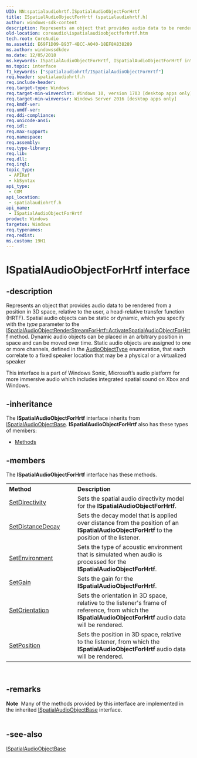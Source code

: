 ```yaml
---
UID: NN:spatialaudiohrtf.ISpatialAudioObjectForHrtf
title: ISpatialAudioObjectForHrtf (spatialaudiohrtf.h)
author: windows-sdk-content
description: Represents an object that provides audio data to be rendered from a position in 3D space, relative to the user, a head-relative transfer function (HRTF).
old-location: coreaudio\ispatialaudioobjectforhrtf.htm
tech.root: CoreAudio
ms.assetid: E69F1D09-B937-4BCC-A040-18EF8A838289
ms.author: windowssdkdev
ms.date: 12/05/2018
ms.keywords: ISpatialAudioObjectForHrtf, ISpatialAudioObjectForHrtf interface [Core Audio], ISpatialAudioObjectForHrtf interface [Core Audio],described, coreaudio.ispatialaudioobjectforhrtf, spatialaudiohrtf/ISpatialAudioObjectForHrtf
ms.topic: interface
f1_keywords: ["spatialaudiohrtf/ISpatialAudioObjectForHrtf"]
req.header: spatialaudiohrtf.h
req.include-header: 
req.target-type: Windows
req.target-min-winverclnt: Windows 10, version 1703 [desktop apps only]
req.target-min-winversvr: Windows Server 2016 [desktop apps only]
req.kmdf-ver: 
req.umdf-ver: 
req.ddi-compliance: 
req.unicode-ansi: 
req.idl: 
req.max-support: 
req.namespace: 
req.assembly: 
req.type-library: 
req.lib: 
req.dll: 
req.irql: 
topic_type:
 - APIRef
 - kbSyntax
api_type:
 - COM
api_location:
 - spatialaudiohrtf.h
api_name:
 - ISpatialAudioObjectForHrtf
product: Windows
targetos: Windows
req.typenames: 
req.redist: 
ms.custom: 19H1
---
```


# ISpatialAudioObjectForHrtf interface


## -description


Represents an object that provides audio data to  be  rendered from a position in 3D space, relative to the user, a head-relative transfer function (HRTF). Spatial audio objects can be static or dynamic, which you specify with the <i>type</i> parameter to the <a href="https://docs.microsoft.com/windows/desktop/api/spatialaudiohrtf/nf-spatialaudiohrtf-ispatialaudioobjectrenderstreamforhrtf-activatespatialaudioobjectforhrtf">ISpatialAudioObjectRenderStreamForHrtf::ActivateSpatialAudioObjectForHrtf</a>   method. Dynamic audio objects can be placed in an arbitrary position in space and can be moved over time. Static audio objects are assigned to one or more channels, defined in the <a href="https://docs.microsoft.com/windows/desktop/api/spatialaudioclient/ne-spatialaudioclient-audioobjecttype">AudioObjectType</a> enumeration, that each correlate to a fixed speaker location that may be a physical or a virtualized speaker

This interface is a part of  Windows Sonic, Microsoft’s audio platform for more immersive audio which includes integrated spatial sound on Xbox and Windows.


## -inheritance

The <b xmlns:loc="http://microsoft.com/wdcml/l10n">ISpatialAudioObjectForHrtf</b> interface inherits from <a href="https://msdn.microsoft.com/en-us/library/Mt829727(v=VS.85).aspx">ISpatialAudioObjectBase</a>. <b>ISpatialAudioObjectForHrtf</b> also has these types of members:
<ul>
<li><a href="https://docs.microsoft.com/">Methods</a></li>
</ul>

## -members

The <b>ISpatialAudioObjectForHrtf</b> interface has these methods.
<table class="members" id="memberListMethods">
<tr>
<th align="left" width="37%">Method</th>
<th align="left" width="63%">Description</th>
</tr>
<tr data="declared;">
<td align="left" width="37%">
<a href="https://docs.microsoft.com/windows/desktop/api/spatialaudiohrtf/nf-spatialaudiohrtf-ispatialaudioobjectforhrtf-setdirectivity">SetDirectivity</a>
</td>
<td align="left" width="63%">
Sets the spatial audio directivity model for the <b>ISpatialAudioObjectForHrtf</b>.

</td>
</tr>
<tr data="declared;">
<td align="left" width="37%">
<a href="https://docs.microsoft.com/windows/desktop/api/spatialaudiohrtf/nf-spatialaudiohrtf-ispatialaudioobjectforhrtf-setdistancedecay">SetDistanceDecay</a>
</td>
<td align="left" width="63%">
Sets the decay model that is applied over distance from the position of an <b>ISpatialAudioObjectForHrtf</b> to the position of the listener.

</td>
</tr>
<tr data="declared;">
<td align="left" width="37%">
<a href="https://docs.microsoft.com/windows/desktop/api/spatialaudiohrtf/nf-spatialaudiohrtf-ispatialaudioobjectforhrtf-setenvironment">SetEnvironment</a>
</td>
<td align="left" width="63%">
Sets the type of acoustic environment that is simulated when audio is processed for the <b>ISpatialAudioObjectForHrtf</b>.

</td>
</tr>
<tr data="declared;">
<td align="left" width="37%">
<a href="https://docs.microsoft.com/windows/desktop/api/spatialaudiohrtf/nf-spatialaudiohrtf-ispatialaudioobjectforhrtf-setgain">SetGain</a>
</td>
<td align="left" width="63%">
Sets the gain for the <b>ISpatialAudioObjectForHrtf</b>. 

</td>
</tr>
<tr data="declared;">
<td align="left" width="37%">
<a href="https://docs.microsoft.com/windows/desktop/api/spatialaudiohrtf/nf-spatialaudiohrtf-ispatialaudioobjectforhrtf-setorientation">SetOrientation</a>
</td>
<td align="left" width="63%">
Sets the orientation in 3D space, relative to the listener's frame of reference, from which the <b>ISpatialAudioObjectForHrtf</b> audio data will be rendered.

</td>
</tr>
<tr data="declared;">
<td align="left" width="37%">
<a href="https://docs.microsoft.com/windows/desktop/api/spatialaudiohrtf/nf-spatialaudiohrtf-ispatialaudioobjectforhrtf-setposition">SetPosition</a>
</td>
<td align="left" width="63%">
Sets the position in 3D space, relative to the listener, from which the <b>ISpatialAudioObjectForHrtf</b> audio data will be rendered.

</td>
</tr>
</table> 


## -remarks



<div class="alert"><b>Note</b>  Many of the methods provided by this interface are implemented in the inherited <a href="https://msdn.microsoft.com/en-us/library/Mt829727(v=VS.85).aspx">ISpatialAudioObjectBase</a> interface.</div>
<div> </div>



## -see-also




<a href="https://msdn.microsoft.com/en-us/library/Mt829727(v=VS.85).aspx">ISpatialAudioObjectBase</a>
 

 

